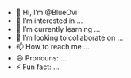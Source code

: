 - 👋 Hi, I’m @BlueOvi
- 👀 I’m interested in ...
- 🌱 I’m currently learning ...
- 💞️ I’m looking to collaborate on ...
- 📫 How to reach me ...
- 😄 Pronouns: ...
- ⚡ Fun fact: ...

<!---
BlueOvi/BlueOvi is a ✨ special ✨ repository because its `README.md` (this file) appears on your GitHub profile.
You can click the Preview link to take a look at your changes.
--->
